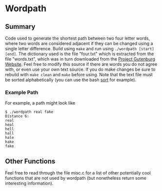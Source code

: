 # Wordpath

## Summary
Code used to generate the shortest path between two four letter words, where two words are considered
adjacent if they can be changed using a single letter difference. Build using `make` and run using
`./wordpath [start] [end]`. The dictionary used is the file "four.txt" which is extracted from the file "words.txt",
which was in turn downloaded from the [Project Gutenburg Website](http://www.gutenberg.org/ebooks/673). Feel free to modify
this source if there are words you do not agree with, or even use your own text source.  If you do make changes be sure
to rebuild with `make clean` and `make` before using. Note that the text file must be sorted alphabetically (you can use the bash
[sort](https://ss64.com/bash/sort.html) for example).

### Example Path
For example, a path might look like
```
$ ./wordpath real fake
Distance 6:
real
heal
hell
hall
hale
hake
fake
```

## Other Functions
Feel free to read through the file misc.c for a list of other potentially cool functions that are not used by wordpath
(but nonetheless return some interesting information).


